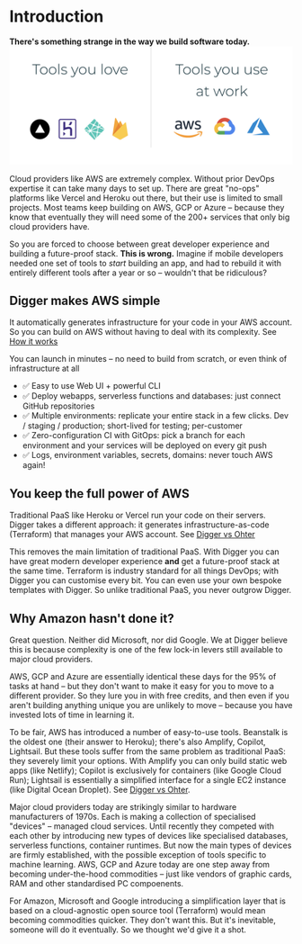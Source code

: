 # Introduction

**There's something strange in the way we build software today.**
![Tools you love: Vercel, Heroku, Firebase, Netlify; Tools you use at work: AWS, GCP, Azure](./img/tools-you-love-vs-use-at-work.png)

Cloud providers like AWS are extremely complex. Without prior DevOps expertise it can take many days to set up. There are great "no-ops" platforms like Vercel and Heroku out there, but their use is limited to small projects. Most teams keep building on AWS, GCP or Azure – because they know that eventually they will need some of the 200+ services that only big cloud providers have.

So you are forced to choose between great developer experience and building a future-proof stack. **This is wrong.** Imagine if mobile developers needed one set of tools to _start_ building an app, and had to rebuild it with entirely different tools after a year or so – wouldn't that be ridiculous?


## Digger makes AWS simple
It automatically generates infrastructure for your code in your AWS account.
So you can build on AWS without having to deal with its complexity. See [How it works](./overview/how-it-works)

You can launch in minutes – no need to build from scratch, or even think of infrastructure at all

- ✅ Easy to use Web UI + powerful CLI
- ✅ Deploy webapps, serverless functions and databases: just connect GitHub repositories
- ✅ Multiple environments: replicate your entire stack in a few clicks. Dev / staging / production; short-lived for testing; per-customer
- ✅ Zero-configuration CI with GitOps: pick a branch for each environment and your services will be deployed on every git push
- ✅ Logs, environment variables, secrets, domains: never touch AWS again!

## You keep the full power of AWS

Traditional PaaS like Heroku or Vercel run your code on their servers. Digger takes a different approach: it generates infrastructure-as-code (Terraform) that manages your AWS account. See [Digger vs Ohter](./overview/digger-vs-other)

This removes the main limitation of traditional PaaS. With Digger you can have great modern developer experience **and** get a future-proof stack at the same time. Terraform is industry standard for all things DevOps; with Digger you can customise every bit. You can even use your own bespoke templates with Digger. So unlike traditional PaaS, you never outgrow Digger.

## Why Amazon hasn't done it?

Great question. Neither did Microsoft, nor did Google. We at Digger believe this is because complexity is one of the few lock-in levers still available to major cloud providers.

AWS, GCP and Azure are essentially identical these days for the 95% of tasks at hand – but they don't want to make it easy for you to move to a different provider. So they lure you in with free credits, and then even if you aren't building anything unique you are unlikely to move – because you have invested lots of time in learning it.

To be fair, AWS has introduced a number of easy-to-use tools. Beanstalk is the oldest one (their answer to Heroku); there's also Amplify, Copilot, Lightsail. But these tools suffer from the same problem as traditional PaaS: they severely limit your options. With Amplify you can only build static web apps (like Netlify); Copilot is exclusively for containers (like Google Cloud Run); Lightsail is essentially a simplified interface for a single EC2 instance (like Digital Ocean Droplet). See [Digger vs Ohter](./overview/digger-vs-other).

Major cloud providers today are strikingly similar to hardware manufacturers of 1970s. Each is making a collection of specialised "devices" – managed cloud services. Until recently they competed with each other by introducing new types of devices like specialised databases, serverless functions, container runtimes. But now the main types of devices are firmly established, with the possible exception of tools specific to machine learning. AWS, GCP and Azure today are one step away from becoming under-the-hood commodities – just like vendors of graphic cards, RAM and other standardised PC compoenents.

For Amazon, Microsoft and Google introducing a simplification layer that is based on a cloud-agnostic open source tool (Terraform) would mean becoming commodities quicker. They don't want this. But it's inevitable, someone will do it eventually. So we thought we'd give it a shot. 